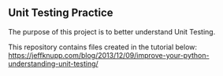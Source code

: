 ## Unit Testing Practice

The purpose of this project is to better understand Unit Testing. 

This repository contains files created in the tutorial below:
https://jeffknupp.com/blog/2013/12/09/improve-your-python-understanding-unit-testing/

